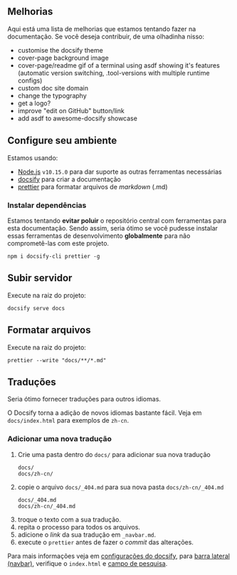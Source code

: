 ## Melhorias

Aqui está uma lista de melhorias que estamos tentando fazer na documentação. Se você deseja contribuir, de uma olhadinha nisso:

- customise the docsify theme
- cover-page background image
- cover-page/readme gif of a terminal using asdf showing it's features (automatic version switching, .tool-versions with multiple runtime configs)
- custom doc site domain
- change the typography
- get a logo?
- improve "edit on GitHub" button/link
- add asdf to awesome-docsify showcase

## Configure seu ambiente

Estamos usando:

- [Node.js](https://github.com/asdf-vm/asdf-nodejs) `v10.15.0` para dar suporte as outras ferramentas necessárias
- [docsify](https://docsify.js.org/#/) para criar a documentação
- [prettier](https://prettier.io/) para formatar arquivos de _markdown_ (.md)

### Instalar dependências

Estamos tentando **evitar poluir** o repositório central com ferramentas para esta documentação. Sendo assim, seria ótimo se você pudesse instalar essas ferramentas de desenvolvimento **globalmente** para não comprometê-las com este projeto.

```shell
npm i docsify-cli prettier -g
```

## Subir servidor

Execute na raiz do projeto:

```shell
docsify serve docs
```

## Formatar arquivos

Execute na raiz do projeto:

```shell
prettier --write "docs/**/*.md"
```

## Traduções

Seria ótimo fornecer traduções para outros idiomas.

O Docsify torna a adição de novos idiomas bastante fácil. Veja em `docs/index.html` para exemplos de `zh-cn`.

### Adicionar uma nova tradução

 
1. Crie uma pasta dentro do `docs/` para adicionar sua nova tradução
   ```
   docs/
   docs/zh-cn/
   ```
2. copie o arquivo `docs/_404.md` para sua nova pasta `docs/zh-cn/_404.md`
   ```
   docs/_404.md
   docs/zh-cn/_404.md
   ```
3. troque o texto com a sua tradução.
4. repita o processo para todos os arquivos.
5. adicione o _link_ da sua tradução em `_navbar.md`.
6. execute o `prettier` antes de fazer o _commit_ das alterações.

Para mais informações veja em [configurações do docsify](https://docsify.js.org/#/configuration), para [barra lateral (navbar)](https://docsify.js.org/#/custom-navbar), verifique o `index.html` e [campo de pesquisa](https://github.com/docsifyjs/docsify/blob/6ac7bace213145cb655e9a5e9e209384db08e5f9/docs/index.html#L48).